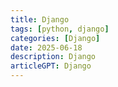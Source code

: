 ```yaml
---
title: Django
tags: [python, django]
categories: [Django]
date: 2025-06-18
description: Django
articleGPT: Django
---
```

